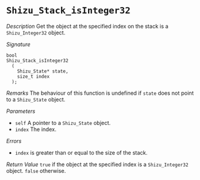 # `Shizu_Stack_isInteger32`

*Description*
Get the object at the specified index on the stack is a `Shizu_Integer32` object.

*Signature*
```
bool
Shizu_Stack_isInteger32
  (
    Shizu_State* state,
    size_t index
  );
```

*Remarks*
The behaviour of this function is undefined if `state` does not point to a `Shizu_State` object.

*Parameters*
- `self` A pointer to a `Shizu_State` object.
- `index` The index.

*Errors*
- `index` is greater than or equal to the size of the stack.

*Return Value*
`true` if the object at the specified index is a `Shizu_Integer32` object. `false` otherwise.
